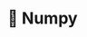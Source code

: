 ---
layout: page

parent_id: 1-tools
id: 2-numpy
title: 🔢 Numpy
notebook: notebook.ipynb

img_logo: NumPy.png
---